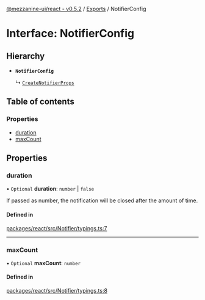 [@mezzanine-ui/react - v0.5.2](../README.md) / [Exports](../modules.md) / NotifierConfig

# Interface: NotifierConfig

## Hierarchy

- **`NotifierConfig`**

  ↳ [`CreateNotifierProps`](createnotifierprops.md)

## Table of contents

### Properties

- [duration](notifierconfig.md#duration)
- [maxCount](notifierconfig.md#maxcount)

## Properties

### duration

• `Optional` **duration**: `number` \| ``false``

If passed as number, the notification will be closed after the amount of time.

#### Defined in

[packages/react/src/Notifier/typings.ts:7](https://github.com/Mezzanine-UI/mezzanine/blob/83e0173/packages/react/src/Notifier/typings.ts#L7)

___

### maxCount

• `Optional` **maxCount**: `number`

#### Defined in

[packages/react/src/Notifier/typings.ts:8](https://github.com/Mezzanine-UI/mezzanine/blob/83e0173/packages/react/src/Notifier/typings.ts#L8)
